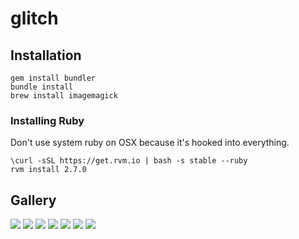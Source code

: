 # glitch

## Installation
```
gem install bundler
bundle install
brew install imagemagick
```

### Installing Ruby
Don't use system ruby on OSX because it's hooked into everything.
```
\curl -sSL https://get.rvm.io | bash -s stable --ruby
rvm install 2.7.0
```

## Gallery
![](sample_images/annual-hat-man.png)
![](sample_images/fattish-business_map.png)
![](sample_images/interested-Tiger-jumping-transparent-png-image.png)
![](sample_images/killable-star-maker.png)
![](sample_images/leonine-business_map.png)
![](sample_images/meretricious-mouth-of-the-dragon.png)
![](sample_images/neck-veils.png)
